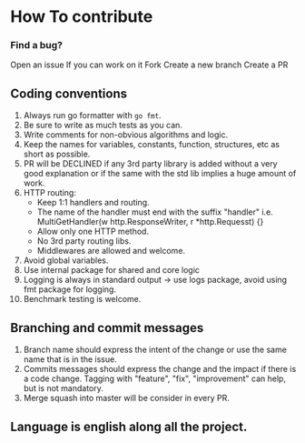 # How To contribute

### Find a bug? 
  Open an issue
    If you can work on it
      Fork
      Create a new branch
      Create a PR
  
## Coding conventions
1. Always run go formatter with ```go fmt```.
2. Be sure to write as much tests as you can.
3. Write comments for non-obvious algorithms and logic.
4. Keep the names for variables, constants, function, structures, etc as short as possible.
5. PR will be DECLINED if any 3rd party library is added without a very good explanation or if the same with the std lib implies a huge amount of work.
6. HTTP routing:
      - Keep 1:1 handlers and routing.
      - The name of the handler must end with the suffix "handler" i.e. MultiGetHandler(w http.ResponseWriter, r *http.Requesst) {}
      - Allow only one HTTP method.
      - No 3rd party routing libs.
      - Middlewares are allowed and welcome.
7. Avoid global variables.
8. Use internal package for shared and core logic
9. Logging is always in standard output -> use logs package, avoid using fmt package for logging.
10. Benchmark testing is welcome.

## Branching and commit messages
1. Branch name should express the intent of the change or use the same name that is in the issue.
2. Commits messages should express the change and the impact if there is a code change. Tagging with "feature", "fix", "improvement" can help, but is 
not mandatory.
3. Merge squash into master will be consider in every PR.

## Language is english along all the project.
